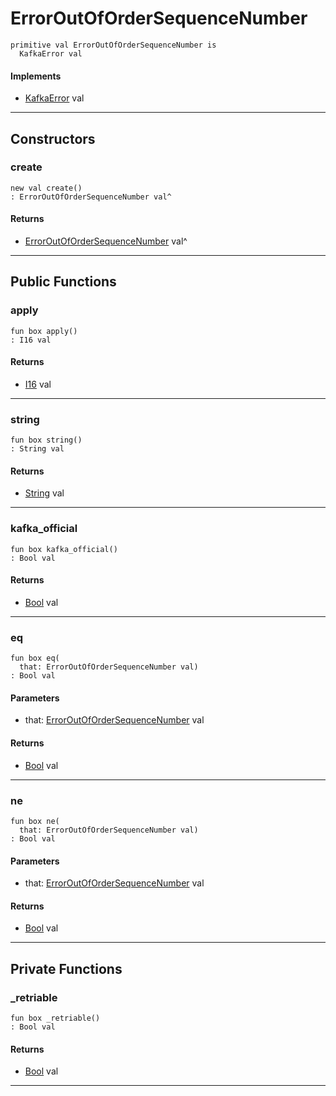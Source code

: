 # ErrorOutOfOrderSequenceNumber

```pony
primitive val ErrorOutOfOrderSequenceNumber is
  KafkaError val
```

#### Implements

* [KafkaError](pony-kafka-KafkaError) val

---

## Constructors

### create

```pony
new val create()
: ErrorOutOfOrderSequenceNumber val^
```

#### Returns

* [ErrorOutOfOrderSequenceNumber](pony-kafka-ErrorOutOfOrderSequenceNumber) val^

---

## Public Functions

### apply

```pony
fun box apply()
: I16 val
```

#### Returns

* [I16](builtin-I16) val

---

### string

```pony
fun box string()
: String val
```

#### Returns

* [String](builtin-String) val

---

### kafka_official

```pony
fun box kafka_official()
: Bool val
```

#### Returns

* [Bool](builtin-Bool) val

---

### eq

```pony
fun box eq(
  that: ErrorOutOfOrderSequenceNumber val)
: Bool val
```
#### Parameters

*   that: [ErrorOutOfOrderSequenceNumber](pony-kafka-ErrorOutOfOrderSequenceNumber) val

#### Returns

* [Bool](builtin-Bool) val

---

### ne

```pony
fun box ne(
  that: ErrorOutOfOrderSequenceNumber val)
: Bool val
```
#### Parameters

*   that: [ErrorOutOfOrderSequenceNumber](pony-kafka-ErrorOutOfOrderSequenceNumber) val

#### Returns

* [Bool](builtin-Bool) val

---

## Private Functions

### _retriable

```pony
fun box _retriable()
: Bool val
```

#### Returns

* [Bool](builtin-Bool) val

---

